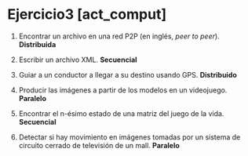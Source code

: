 ﻿
# **Ejercicio3 [act_comput]**
1.  Encontrar un archivo en una red P2P (en inglés,  _peer to peer_).
    **Distribuida**
2.  Escribir un archivo XML.
    **Secuencial**
    
3.  Guiar a un conductor a llegar a su destino usando GPS.
     **Distribuido**
     
4.  Producir las imágenes a partir de los modelos en un videojuego.
    **Paralelo**

5.  Encontrar el n-ésimo estado de una matriz del juego de la vida.
    **Secuencial**
    
6.  Detectar si hay movimiento en imágenes tomadas por un sistema de circuito cerrado de televisión de un  mall.
	**Paralelo**

